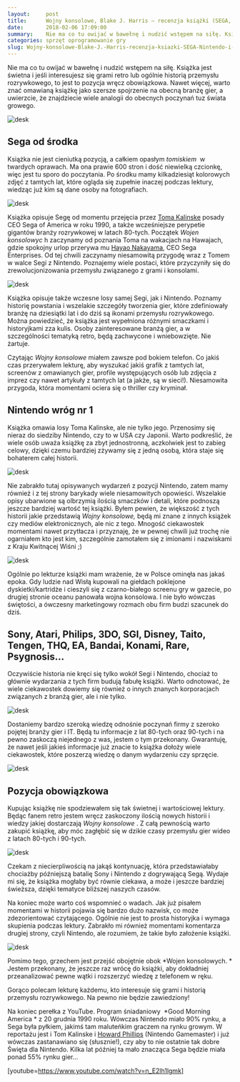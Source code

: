 ```yaml
---
layout:     post
title:      Wojny konsolowe, Blake J. Harris — recenzja książki (SEGA, Nintendo i batalia, która zdefiniowała pokolenie)
date:       2018-02-06 17:09:00
summary:    Nie ma co tu owijać w bawełnę i nudzić wstępem na siłę. Książka jest świetna i jeśli interesujesz się grami retro lub ogólnie historią przemysłu rozrywkowego, to jest to pozycja wręcz obowiązkowa. Nawet więcej, warto znać omawianą książkę jako szersze spojrzenie na obecną branżę gier, a uwierzcie, że znajdziecie wiele analogii do obecnych poczynań tuz świata growego.
categories: sprzęt oprogramowanie gry
slug: Wojny-konsolowe-Blake-J.-Harris-recenzja-ksiazki-SEGA-Nintendo-i-batalia-ktora-zdefiniowala-pokolenie,85915.html
---
```




Nie ma co tu owijać w bawełnę i nudzić wstępem na siłę. Książka jest świetna i jeśli interesujesz się grami retro lub ogólnie historią przemysłu rozrywkowego, to jest to pozycja wręcz obowiązkowa. Nawet więcej, warto znać omawianą książkę jako szersze spojrzenie na obecną branżę gier, a uwierzcie, że znajdziecie wiele analogii do obecnych poczynań tuz świata growego. 


![desk](https://raw.githubusercontent.com/djfoxer/djfoxer.github.io/master/_img/2018-2-6-_9_/g_-_-x-_-_-_x76419508-dc60-44d1-aa4e-598c11cb8752.jpg)



## Sega od środka


Książka nie jest cieniutką pozycją, a całkiem opasłym  *tomiskiem*  w twardych oprawach. Ma ona prawie 600 stron i dość niewielką czcionkę, więc jest tu sporo do poczytania. Po środku mamy kilkadziesiąt kolorowych zdjęć z tamtych lat, które ogląda się zupełnie inaczej podczas lektury, wiedząc już kim są dane osoby na fotografiach. 


![desk](https://raw.githubusercontent.com/djfoxer/djfoxer.github.io/master/_img/2018-2-6-_9_/g_-_-x-_-_-_xec012f02-42bb-41ad-be1b-ad0a27d1c815.jpg)


Książka opisuje Segę od momentu przejęcia przez [Toma Kalinske](https://en.wikipedia.org/wiki/Tom_Kalinske) posady CEO Sega of America w roku 1990, a także wcześniejsze perypetie gigantów branży rozrywkowej w latach 80-tych. Początek  *Wojen konsolowyc* h zaczynamy od poznania Toma na wakacjach na Hawajach, gdzie spokojny urlop przerywa mu [Hayao Nakayama](https://en.wikipedia.org/wiki/Hayao_Nakayama), CEO Sega Enterprises. Od tej chwili zaczynamy niesamowitą przygodę wraz z Tomem w walce Segi z Nintendo. Poznajemy wiele postaci, które przyczyniły się do zrewolucjonizowania przemysłu związanego z grami i konsolami.


![desk](https://raw.githubusercontent.com/djfoxer/djfoxer.github.io/master/_img/2018-2-6-_9_/g_-_-x-_-_-_x983e078a-8814-499f-9ffb-70ccca1bd3a4.png)


Książka opisuje także wczesne losy samej Segi, jak i Nintendo. Poznamy historię powstania i wszelakie szczegóły tworzenia gier, które zdefiniowały branżę na dziesiątki lat i do dziś są ikonami przemysłu rozrywkowego. Można powiedzieć, że książka jest wypełniona różnymi smaczkami i historyjkami zza kulis. Osoby zainteresowane branżą gier, a w szczególności tematyką retro, będą zachwycone i wniebowzięte. Nie żartuje. 

Czytając  *Wojny konsolowe*  miałem zawsze pod bokiem telefon. Co jakiś czas przerywałem lekturę, aby wyszukać jakiś grafik z tamtych lat, screenów z omawianych gier, profile występujących osób lub zdjęcia z imprez czy nawet artykuły z tamtych lat (a jakże, są w sieci!). Niesamowita przygoda, która momentami ociera się o thriller czy kryminał. 


## Nintendo wróg nr 1


Książka omawia losy Toma Kalinske, ale nie tylko jego. Przenosimy się nieraz do siedziby Nintendo, czy to w USA czy Japonii. Warto podkreślić, że wiele osób uważa książkę za zbyt jednostronną, aczkolwiek jest to zabieg celowy, dzięki czemu bardziej zżywamy się z jedną osobą, która staje się bohaterem całej historii.


![desk](https://raw.githubusercontent.com/djfoxer/djfoxer.github.io/master/_img/2018-2-6-_9_/g_-_-x-_-_-_x5d78454a-40f5-432f-8bbc-b9a533ba9a79.jpg)


Nie zabrakło tutaj opisywanych wydarzeń z pozycji Nintendo, zatem mamy również i z tej strony barykady wiele niesamowitych opowieści. Wszelakie opisy ubarwione są olbrzymią ilością smaczków i detali, które podnoszą jeszcze bardziej wartość tej książki. Byłem pewien, że większość z tych historii jakie przedstawią  *Wojny konsolowe,*  będą mi znane z innych książek czy mediów elektronicznych, ale nic z tego. Mnogość ciekawostek momentami nawet przytłacza i przyznaję, że w pewnej chwili już trochę nie ogarniałem kto jest kim, szczególnie zamotałem się z imionami i nazwiskami z Kraju Kwitnącej Wiśni ;)


![desk](https://raw.githubusercontent.com/djfoxer/djfoxer.github.io/master/_img/2018-2-6-_9_/g_-_-x-_-_-_xb81175ee-fe1e-4023-9d6a-1380e614ccb7.jpg)


Ogólnie po lekturze książki mam wrażenie, że w Polsce ominęła nas jakaś epoka. Gdy ludzie nad Wisłą kupowali na giełdach poklejone dyskietki/kartridże i cieszyli się z czarno-białego screenu gry w gazecie, po drugiej stronie oceanu panowała wojna konsolowa. I nie było wówczas świętości, a ówczesny marketingowy rozmach obu firm budzi szacunek do dziś.


## Sony, Atari, Philips, 3DO, SGI, Disney, Taito, Tengen, THQ, EA, Bandai, Konami, Rare, Psygnosis...


Oczywiście historia nie kręci się tylko wokół Segi i Nintendo, chociaż to głównie wydarzania z tych firm budują fabułę książki. Warto odnotować, że wiele ciekawostek dowiemy się również o innych znanych korporacjach związanych z branżą gier, ale i nie tylko.


![desk](https://raw.githubusercontent.com/djfoxer/djfoxer.github.io/master/_img/2018-2-6-_9_/g_-_-x-_-_-_x16e51ce7-6e31-4369-b1e2-b49641277ca5.jpg)


Dostaniemy bardzo szeroką wiedzę odnośnie poczynań firmy z szeroko pojętej branży gier i IT. Będą tu informacje z lat 80-tych oraz 90-tych i na pewno zaskoczą niejednego z was, jestem o tym przekonany. Gwarantuję, że nawet jeśli jakieś informacje już znacie to książka dołoży wiele ciekawostek, które poszerzą wiedzę o danym wydarzeniu czy sprzęcie.


![desk](https://raw.githubusercontent.com/djfoxer/djfoxer.github.io/master/_img/2018-2-6-_9_/g_-_-x-_-_-_x08c2688e-e8e8-4701-97e5-e754928fa014.jpg)



## Pozycja obowiązkowa


Kupując książkę nie spodziewałem się tak świetnej i wartościowej lektury. Będąc fanem retro jestem wręcz zaskoczony ilością nowych historii i wiedzy jakiej dostarczają  *Wojny konsolowe* . Z całą pewnością warto zakupić książkę, aby móc zagłębić się w dzikie czasy przemysłu gier wideo z latach 80-tych i 90-tych. 


![desk](https://raw.githubusercontent.com/djfoxer/djfoxer.github.io/master/_img/2018-2-6-_9_/g_-_-x-_-_-_x2e804b43-e798-43a3-a8f1-2ee332fb5778.jpg)


Czekam z niecierpliwością na jakąś kontynuację, która przedstawiałaby chociażby późniejszą batalię Sony i Nintendo z dogrywającą Segą. Wydaje mi się, że książka mogłaby być równie ciekawa, a może i jeszcze bardziej świeższa, dzięki tematyce bliższej naszych czasów. 

Na koniec może warto coś wspomnieć o wadach. Jak już pisałem momentami w historii pojawia się bardzo dużo nazwisk, co może zdezorientować czytającego. Ogólnie nie jest to prosta historyjka i wymaga skupienia podczas lektury. Zabrakło mi również momentami komentarza drugiej strony, czyli Nintendo, ale rozumiem, że takie było założenie książki.


![desk](https://raw.githubusercontent.com/djfoxer/djfoxer.github.io/master/_img/2018-2-6-_9_/g_-_-x-_-_-_x62150664-9d1b-41d7-b102-75a3976fe74a.jpg)


Pomimo tego, grzechem jest przejść obojętnie obok  *Wojen konsolowych. * Jestem przekonany, że jeszcze raz wrócę do książki, aby dokładniej przeanalizować pewne wątki i rozszerzyć wiedzę z telefonem w ręku.

Gorąco polecam lekturę każdemu, kto interesuje się grami i historią przemysłu rozrywkowego. Na pewno nie będzie zawiedziony! 

Na koniec perełka z YouTube. Program śniadaniowy  *Good Morning America * z 20 grudnia 1990 roku. Wówczas Nintendo miało 90% rynku, a Sega była pyłkiem, jakimś tam maluteńkim graczem na rynku growym. W reportażu jest i Tom Kalinske i [Howard Phillips](https://en.wikipedia.org/wiki/Howard_Phillips_(consultant)) (Nintendo Gamemaster) i już wówczas zastanawiano się (słusznie!), czy aby to nie ostatnie tak dobre Święta dla Nintendo. Kilka lat później ta mało znacząca Sega będzie miała ponad 55% rynku gier...

[youtube=https://www.youtube.com/watch?v=n_E2lh1lgmk]

 